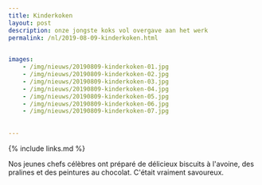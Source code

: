 ```yaml
---
title: Kinderkoken
layout: post
description: onze jongste koks vol overgave aan het werk
permalink: /nl/2019-08-09-kinderkoken.html

    
images: 
    - /img/nieuws/20190809-kinderkoken-01.jpg
    - /img/nieuws/20190809-kinderkoken-02.jpg
    - /img/nieuws/20190809-kinderkoken-03.jpg
    - /img/nieuws/20190809-kinderkoken-04.jpg
    - /img/nieuws/20190809-kinderkoken-05.jpg
    - /img/nieuws/20190809-kinderkoken-06.jpg
    - /img/nieuws/20190809-kinderkoken-07.jpg
   
    
---
```


{% include links.md %}

Nos jeunes chefs célèbres ont préparé de délicieux biscuits à l'avoine, des pralines et des peintures au chocolat. C'était vraiment savoureux.